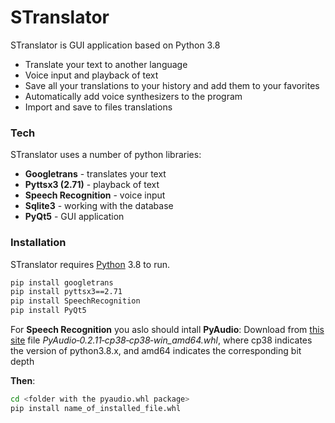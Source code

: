 # STranslator

STranslator is GUI application based on Python 3.8

  - Translate your text to another language
  - Voice input and playback of text
  - Save all your translations to your history and add them to your favorites
  - Automatically add voice synthesizers to the program
  - Import and save to files translations

### Tech

STranslator uses a number of python libraries:

* **Googletrans** - translates your text
* **Pyttsx3 (2.71)** - playback of text
* **Speech Recognition** - voice input
* **Sqlite3** - working with the database
* **PyQt5** - GUI application

### Installation

STranslator requires [Python](https://www.python.org/downloads/release/python-380/) 3.8 to run.


```sh
pip install googletrans
pip install pyttsx3==2.71
pip install SpeechRecognition
pip install PyQt5
```

For **Speech Recognition** you aslo should intall **PyAudio**:
Download from [this site](https://www.lfd.uci.edu/~gohlke/pythonlibs/#pyaudio) file *PyAudio‑0.2.11‑cp38‑cp38‑win_amd64.whl*, where cp38 indicates the version of python3.8.x, and amd64 indicates the corresponding bit depth

**Then**:
 
```sh
cd <folder with the pyaudio.whl package>
pip install name_of_installed_file.whl
```
